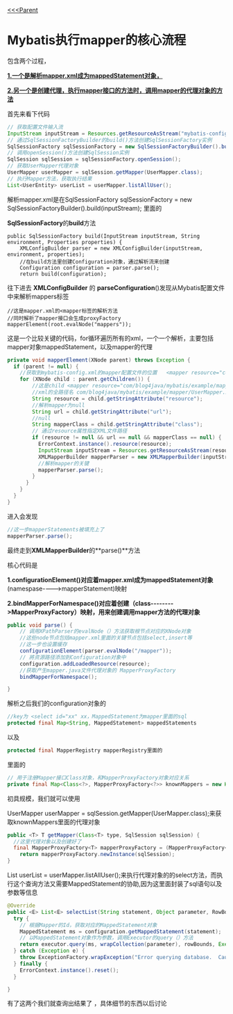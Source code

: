 [<<<Parent](README.md)
# Mybatis执行mapper的核心流程

包含两个过程，

<u>**1.一个是解析mapper.xml成为mappedStatement对象，**</u>

<u>**2.另一个是创建代理，执行mapper接口的方法时，调用mapper的代理对象的方法**</u>

首先来看下代码

```java
// 获取配置文件输入流
InputStream inputStream = Resources.getResourceAsStream("mybatis-config.xml");
// 通过SqlSessionFactoryBuilder的build()方法创建SqlSessionFactory实例
SqlSessionFactory sqlSessionFactory = new SqlSessionFactoryBuilder().build(inputStream);
// 调用openSession()方法创建SqlSession实例
SqlSession sqlSession = sqlSessionFactory.openSession();
// 获取UserMapper代理对象
UserMapper userMapper = sqlSession.getMapper(UserMapper.class);
// 执行Mapper方法，获取执行结果
List<UserEntity> userList = userMapper.listAllUser();
```

解析mapper.xml是在SqlSessionFactory sqlSessionFactory = new SqlSessionFactoryBuilder().build(inputStream); 里面的

**SqlSessionFactory**的**build**方法

```
public SqlSessionFactory build(InputStream inputStream, String environment, Properties properties) {
    XMLConfigBuilder parser = new XMLConfigBuilder(inputStream, environment, properties);
    //在build方法里创建Configuration对象，通过解析流来创建
    Configuration configuration = parser.parse();
    return build(configuration);
```

往下进去 **XMLConfigBuilder** 的 **parseConfiguration**()发现从Mybatis配置文件中来解析mappers标签

```
//这是mapper.xml的<mapper标签的解析方法
//同时解析了mapper接口会生成proxyFactory
mapperElement(root.evalNode("mappers"));
```

这是一个比较关键的代码，for循环遍历所有的xml，一个一个解析，主要包括mapper对象mappedStatement，以及mapper的代理

```java
private void mapperElement(XNode parent) throws Exception {
  if (parent != null) {
    //获取到mybatis-config.xml的mapper配置文件的位置   <mapper resource="com/blog4java/mybatis/example/mapper/UserMapper.xml"/>
    for (XNode child : parent.getChildren()) {
        //这是child <mapper resource="com/blog4java/mybatis/example/mapper/UserMapper.xml"/>
        //xml的全路径名 com/blog4java/mybatis/example/mapper/UserMapper.xml
        String resource = child.getStringAttribute("resource");
        //解析mapper为null
        String url = child.getStringAttribute("url");
        //null
        String mapperClass = child.getStringAttribute("class");
        // 通过resource属性指定XML文件路径
        if (resource != null && url == null && mapperClass == null) {
          ErrorContext.instance().resource(resource);
          InputStream inputStream = Resources.getResourceAsStream(resource);
          XMLMapperBuilder mapperParser = new XMLMapperBuilder(inputStream, configuration, resource, configuration.getSqlFragments());
          //解析mapper的关键
          mapperParser.parse();
        } 
      }
    }
  }
}
```



进入会发现

```java
//这一步mapperStatements被填充上了
mapperParser.parse();
```

最终走到**XMLMapperBuilder**的**parse()**方法

核心代码是

**1.configurationElement()对应着mapper.xml成为mappedStatement对象**(namespase---->mapperStatement)映射

 **2.bindMapperForNamespace()对应着创建（class-------->MapperProxyFactory）映射，用来创建调用mapper方法的代理对象**

```java
public void parse() {
    // 调用XPathParser的evalNode（）方法获取根节点对应的XNode对象
    //这些node节点包括mapper.xml里面的关键节点包括select,insert等
    //这一步也设置缓存
    configurationElement(parser.evalNode("/mapper"));
    // 將资源路径添加到Configuration对象中
    configuration.addLoadedResource(resource);
    //获取产生mapper.java文件代理对象的 MapperProxyFactory
    bindMapperForNamespace();

}
```

解析之后我们的configuration对象的

```java
//key为 <select id="xx" xx，MappedStatement为mapper里面的sql
protected final Map<String, MappedStatement> mappedStatements
```

以及

```java
protected final MapperRegistry mapperRegistry里面的

```

里面的

```java
// 用于注册Mapper接口Class对象，和MapperProxyFactory对象对应关系
private final Map<Class<?>, MapperProxyFactory<?>> knownMappers = new HashMap<Class<?>, MapperProxyFactory<?>>();
```

初具规模，我们就可以使用

UserMapper userMapper = sqlSession.getMapper(UserMapper.class);来获取knownMappers里面的代理对象

```java
public <T> T getMapper(Class<T> type, SqlSession sqlSession) {
  //这里代理对象以及创建好了
  final MapperProxyFactory<T> mapperProxyFactory = (MapperProxyFactory<T>) knownMappers.get(type);
    return mapperProxyFactory.newInstance(sqlSession);
}
```

List<UserEntity> userList = userMapper.listAllUser();来执行代理对象的的select方法，而执行这个查询方法又需要MappedStatement的协助,因为这里面封装了sql语句以及参数等信息

```java
@Override
public <E> List<E> selectList(String statement, Object parameter, RowBounds rowBounds) {
  try {
    // 根据Mapper的Id，获取对应的MappedStatement对象
    MappedStatement ms = configuration.getMappedStatement(statement);
    // 以MappedStatement对象作为参数，调用Executor的query（）方法
    return executor.query(ms, wrapCollection(parameter), rowBounds, Executor.NO_RESULT_HANDLER);
  } catch (Exception e) {
    throw ExceptionFactory.wrapException("Error querying database.  Cause: " + e, e);
  } finally {
    ErrorContext.instance().reset();
  }

}
```

有了这两个我们就查询出结果了 ，具体细节的东西以后讨论
